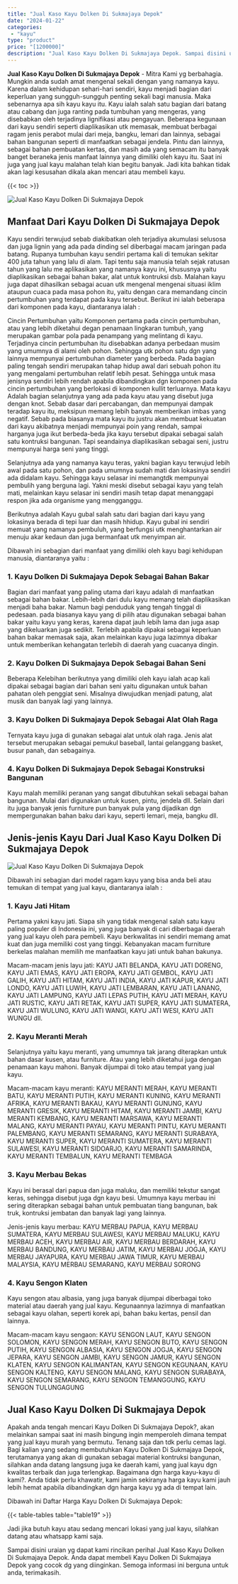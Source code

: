 ```yaml
---
title: "Jual Kaso Kayu Dolken Di Sukmajaya Depok"
date: "2024-01-22"
categories:
 - "kayu"
type: "product"
price: "[1200000]"
description: "Jual Kaso Kayu Dolken Di Sukmajaya Depok. Sampai disini uraian yg dapat kami rincikan perihal Jual Kaso Kayu Dolken Di Sukmajaya Depok. Anda dapat membeli Ka..."
---
```


**Jual Kaso Kayu Dolken Di Sukmajaya Depok** - Mitra Kami yg berbahagia. Mungkin anda sudah amat mengenal sekali dengan yang namanya kayu. Karena dalam kehidupan sehari-hari sendiri, kayu menjadi bagian dari keperluan yang sungguh-sungguh penting sekali bagi manusia. Maka sebenarnya apa sih kayu kayu itu. Kayu ialah salah satu bagian dari batang atau cabang dan juga ranting pada tumbuhan yang mengeras, yang disebabkan oleh terjadinya lignifikasi atau pengayuan. Beberapa kegunaan dari kayu sendiri seperti diaplikasikan utk memasak, membuat berbagai ragam jenis perabot mulai dari meja, bangku, lemari dan lainnya, sebagai bahan bangunan seperti di manfaatkan sebagai jendela. Pintu dan lainnya, sebagai bahan pembuatan kertas, dan masih ada yang semacam itu banyak banget beraneka jenis manfaat lainnya yang dimiliki oleh kayu itu. Saat ini juga yang jual kayu malahan telah kian begitu banyak. Jadi kita bahkan tidak akan lagi kesusahan dikala akan mencari atau membeli kayu.

{{< toc >}}

![Jual Kaso Kayu Dolken Di Sukmajaya Depok](/images/kayu/kayu22.jpg)

## Manfaat Dari Kayu Dolken Di Sukmajaya Depok

Kayu sendiri terwujud sebab diakibatkan oleh terjadiya akumulasi selusosa dan juga lignin yang ada pada dinding sel diberbagai macam jaringan pada batang. Rupanya tumbuhan kayu sendiri pertama kali di temukan sekitar 400 juta tahun yang lalu di alam. Tapi tentu saja manusia telah sejak ratusan tahun yang lalu me aplikasikan yang namanya kayu ini, khususnya yaitu diaplikasikan sebagai bahan bakar, alat untuk kontruksi dsb. Malahan kayu juga dapat dihasilkan sebagai acuan utk mengenal mengenai situasi iklim ataupun cuaca pada masa pohon itu, yaitu dengan cara memandang cincin pertumbuhan yang terdapat pada kayu tersebut. Berikut ini ialah beberapa dari komponen pada kayu, diantaranya ialah :

Cincin Pertumbuhan yaitu Komponen pertama pada cincin pertumbuhan, atau yang lebih diketahui degan penamaan lingkaran tumbuh, yang merupakan gambar pola pada penampang yang melintang di kayu. Terjadinya cincin pertumbuhan itu disebabkan adanya perbedaan musim yang umumnya di alami oleh pohon. Sehingga utk pohon satu dgn yang lainnya mempunyai pertumbuhan diameter yang berbeda. Pada bagian paling tengah sendiri merupakan tahap hidup awal dari sebuah pohon itu yang mengalami pertumbuhan relatif lebih pesat. Sehingga untuk masa jenisnya sendiri lebih rendah apabila dibandingkan dgn komponen pada cincin pertumbuhan yang berlokasi di komponen kullit terluarnya. Mata kayu Adalah bagian selanjutnya yang ada pada kayu atau yang disebut juga dengan knot. Sebab dasar dari percabangan, dan mempunyai dampak teradap kayu itu, meksipun memang lebih banyak memberikan imbas yang negatif. Sebab pada biasanya mata kayu itu justru akan membuat kekuatan dari kayu akibatnya menjadi mempunyai poin yang rendah, sampai harganya juga ikut berbeda-beda jika kayu tersebut dipakai sebagai salah satu kontruksi bangunan. Tapi seandainya diaplikasikan sebagai seni, justru mempunyai harga seni yang tinggi.

Selanjutnya ada yang namanya kayu teras, yakni bagian kayu terwujud lebih awal pada satu pohon, dan pada umumnya sudah mati dan lokasinya sendiri ada didalam kayu. Sehingga kayu selasar ini memangtdk mempunyai pembulih yang berguna lagi. Yakni meski disebut sebagai kayu yang telah mati, melainkan kayu selasar ini sendiri masih tetap dapat menanggapi respon jika ada organisme yang mengganggu.

Berikutnya adalah Kayu gubal salah satu dari bagian dari kayu yang lokasinya berada di tepi luar dan masih hhidup. Kayu gubal ini sendiri memuat yang namanya pembuluh, yang berfungsi utk menghantarkan air menuju akar kedaun dan juga bermanfaat utk menyimpan air.

Dibawah ini sebagian dari manfaat yang dimiliki oleh kayu bagi kehidupan manusia, diantaranya yaitu :

### 1\. Kayu Dolken Di Sukmajaya Depok Sebagai Bahan Bakar

Bagian dari manfaat yang paling utama dari kayu adalah di manfaatkan sebagai bahan bakar. Lebih-lebih dari dulu kayu memang telah diaplikasikan menjadi baha bakar. Namun bagi penduduk yang tengah tinggal di pedesaan. pada biasanya kayu yang di pilih atau digunakan sebagai bahan bakar yaitu kayu yang keras, karena dapat jauh lebih lama dan juga asap yang dikeluarkan juga sedikit. Terlebih apabila dipakai sebagai keperluan bahan bakar memasak saja, akan melainkan kayu juga lazimnya dibakar untuk memberikan kehangatan terlebih di daerah yang cuacanya dingin.

### 2\. Kayu Dolken Di Sukmajaya Depok Sebagai Bahan Seni

Beberapa Kelebihan berikutnya yang dimiliki oleh kayu ialah acap kali dipakai sebagai bagian dari bahan seni yaitu digunakan untuk bahan pahatan oleh penggiat seni. Misalnya diwujudkan menjadi patung, alat musik dan banyak lagi yang lainnya.

### 3\. Kayu Dolken Di Sukmajaya Depok Sebagai Alat Olah Raga

Ternyata kayu juga di gunakan sebagai alat untuk olah raga. Jenis alat tersebut merupakan sebagai pemukul baseball, lantai gelanggang basket, busur panah, dan sebagainya.

### 4\. Kayu Dolken Di Sukmajaya Depok Sebagai Konstruksi Bangunan

Kayu malah memiliki peranan yang sangat dibutuhkan sekali sebagai bahan bangunan. Mulai dari digunakan untuk kusen, pintu, jendela dll. Selain dari itu juga banyak jenis furniture pun banyak pula yang dijadikan dgn mempergunakan bahan baku dari kayu, seperti lemari, meja, bangku dll.

## Jenis-jenis Kayu Dari Jual Kaso Kayu Dolken Di Sukmajaya Depok

![Jual Kaso Kayu Dolken Di Sukmajaya Depok](/images/kayu/kayu17.jpg)

Dibawah ini sebagian dari model ragam kayu yang bisa anda beli atau temukan di tempat yang jual kayu, diantaranya ialah :

### 1\. Kayu Jati Hitam

Pertama yakni kayu jati. Siapa sih yang tidak mengenal salah satu kayu paling populer di Indonesia ini, yang juga banyak di cari diberbagai daerah yang jual kayu oleh para pembeli. Kayu berkwalitas ini sendiri memang amat kuat dan juga memiliki cost yang tinggi. Kebanyakan macam furniture berkelas malahan memilih me manfaatkan kayu jati untuk bahan bakunya.

Macam-macam jenis layu jati: KAYU JATI BELANDA, KAYU JATI DORENG, KAYU JATI EMAS, KAYU JATI EROPA, KAYU JATI GEMBOL, KAYU JATI GALIH, KAYU JATI HITAM, KAYU JATI INDIA, KAYU JATI KAPUR, KAYU JATI LONDO, KAYU JATI LUWIH, KAYU JATI LEMBARAN, KAYU JATI LANANG, KAYU JATI LAMPUNG, KAYU JATI LEPAS PUTIH, KAYU JATI MERAH, KAYU JATI RUSTIC, KAYU JATI RETAK, KAYU JATI SUPER, KAYU JATI SUMATERA, KAYU JATI WULUNG, KAYU JATI WANGI, KAYU JATI WESI, KAYU JATI WUNGU dll.

### 2\. Kayu Meranti Merah

Selanjutnya yaitu kayu meranti, yang umumnya tak jarang diterapkan untuk bahan dasar kusen, atau furniture. Atau yang lebih diketahui juga dengan penamaan kayu mahoni. Banyak dijumpai di toko atau tempat yang jual kayu.

Macam-macam kayu meranti: KAYU MERANTI MERAH, KAYU MERANTI BATU, KAYU MERANTI PUTIH, KAYU MERANTI KUNING, KAYU MERANTI AFRIKA, KAYU MERANTI BAKAU, KAYU MERANTI GUNUNG, KAYU MERANTI GRESIK, KAYU MERANTI HITAM, KAYU MERANTI JAMBI, KAYU MERANTI KEMBANG, KAYU MERANTI MARSAWA, KAYU MERANTI MALANG, KAYU MERANTI PAYAU, KAYU MERANTI PINTU, KAYU MERANTI PALEMBANG, KAYU MERANTI SEMARANG, KAYU MERANTI SURABAYA, KAYU MERANTI SUPER, KAYU MERANTI SUMATERA, KAYU MERANTI SULAWESI, KAYU MERANTI SIDOARJO, KAYU MERANTI SAMARINDA, KAYU MERANTI TEMBALUN, KAYU MERANTI TEMBAGA

### 3\. Kayu Merbau Bekas

Kayu ini berasal dari papua dan juga maluku, dan memiliki tekstur sangat keras, sehingga disebut juga dgn kayu besi. Umumnya kayu merbau ini sering diterapkan sebagai bahan untuk pembuatan tiang bangunan, bak truk, kontruksi jembatan dan banyak lagi yang lainnya.

Jenis-jenis kayu merbau: KAYU MERBAU PAPUA, KAYU MERBAU SUMATERA, KAYU MERBAU SULAWESI, KAYU MERBAU MALUKU, KAYU MERBAU ACEH, KAYU MERBAU AIR, KAYU MERBAU BERDARAH, KAYU MERBAU BANDUNG, KAYU MERBAU JATIM, KAYU MERBAU JOGJA, KAYU MERBAU JAYAPURA, KAYU MERBAU JAWA TIMUR, KAYU MERBAU MALAYSIA, KAYU MERBAU SEMARANG, KAYU MERBAU SORONG

### 4\. Kayu Sengon Klaten

Kayu sengon atau albasia, yang juga banyak dijumpai diberbagai toko material atau daerah yang jual kayu. Kegunaannya lazimnya di manfaatkan sebagai kayu olahan, seperti korek api, bahan baku kertas, pensil dan lainnya.

Macam-macam kayu sengaon: KAYU SENGON LAUT, KAYU SENGON SOLOMON, KAYU SENGON MERAH, KAYU SENGON BUTO, KAYU SENGON PUTIH, KAYU SENGON ALBASIA, KAYU SENGON JOGJA, KAYU SENGON JEPARA, KAYU SENGON JAMBI, KAYU SENGON JAMUR, KAYU SENGON KLATEN, KAYU SENGON KALIMANTAN, KAYU SENGON KEGUNAAN, KAYU SENGON KALTENG, KAYU SENGON MALANG, KAYU SENGON SURABAYA, KAYU SENGON SEMARANG, KAYU SENGON TEMANGGUNG, KAYU SENGON TULUNGAGUNG

## Jual Kaso Kayu Dolken Di Sukmajaya Depok

Apakah anda tengah mencari Kayu Dolken Di Sukmajaya Depok?, akan melainkan sampai saat ini masih bingung ingin memperoleh dimana tempat yang jual kayu murah yang bermutu. Tenang saja dan tdk perlu cemas lagi. Bagi kalian yang sedang membutuhkan Kayu Dolken Di Sukmajaya Depok, terutamanya yang akan di gunakan sebagai material kontruksi bangunan, silahkan anda datang langsung juga ke daerah kami, yang jual kayu dgn kwalitas terbaik dan juga terlengkap. Bagaimana dgn harga kayu-kayu di kami?. Anda tidak perlu khawatir, kami jamin sekiranya harga kayu kami jauh lebih hemat apabila dibandingkan dgn harga kayu yg ada di tempat lain.

Dibawah ini Daftar Harga Kayu Dolken Di Sukmajaya Depok:

{{< table-tables table="table19" >}}

Jadi jika butuh kayu atau sedang mencari lokasi yang jual kayu, silahkan datang atau whatsapp kami saja.

Sampai disini uraian yg dapat kami rincikan perihal Jual Kaso Kayu Dolken Di Sukmajaya Depok. Anda dapat membeli Kayu Dolken Di Sukmajaya Depok yang cocok dg yang diinginkan. Semoga informasi ini berguna untuk anda, terimakasih.
